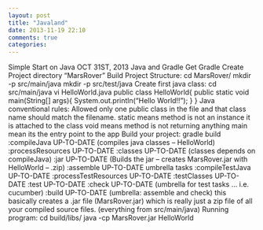 ```yaml
---
layout: post
title: "Javaland"
date: 2013-11-19 22:10
comments: true
categories: 
---
```

Simple Start on Java
OCT 31ST, 2013
Java and Gradle
Get Gradle
Create Project directory “MarsRover”
Build Project Structure:
cd MarsRover/ mkdir -p src/main/java mkdir -p src/test/java
Create first java class:
cd src/main/java vi HelloWorld.java
public class HelloWorld{ public static void main(String[] args){ System.out.println(“Hello World!!”);
}
}
Java conventional rules: Allowed only one public class in the file and that class name should match the filename. static means method is not an instance it is attached to the class void means method is not returning anything main mean its the entry point to the app
Build your project: gradle build
:compileJava UP-TO-DATE (compiles java classes – HelloWorld) :processResources UP-TO-DATE :classes UP-TO-DATE (classes depends on compileJava) 
:jar UP-TO-DATE (Builds the jar – creates MarsRover.jar with HelloWorld – .zip) :assemble UP-TO-DATE umbrella tasks :compileTestJava UP-TO-DATE 
:processTestResources UP-TO-DATE :testClasses UP-TO-DATE :test UP-TO-DATE :check UP-TO-DATE (umbrella for test tasks … i.e. cucumber) :build UP-TO-DATE (umbrella: assemble and check)
this basically creates a .jar file (MarsRover.jar) which is really just a zip file of all your compiled source files. (everything from src/main/java)
Running program: cd build/libs/ java -cp MarsRover.jar HelloWorld
